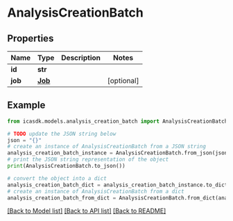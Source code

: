 # AnalysisCreationBatch


## Properties

Name | Type | Description | Notes
------------ | ------------- | ------------- | -------------
**id** | **str** |  | 
**job** | [**Job**](Job.md) |  | [optional] 

## Example

```python
from icasdk.models.analysis_creation_batch import AnalysisCreationBatch

# TODO update the JSON string below
json = "{}"
# create an instance of AnalysisCreationBatch from a JSON string
analysis_creation_batch_instance = AnalysisCreationBatch.from_json(json)
# print the JSON string representation of the object
print(AnalysisCreationBatch.to_json())

# convert the object into a dict
analysis_creation_batch_dict = analysis_creation_batch_instance.to_dict()
# create an instance of AnalysisCreationBatch from a dict
analysis_creation_batch_from_dict = AnalysisCreationBatch.from_dict(analysis_creation_batch_dict)
```
[[Back to Model list]](../README.md#documentation-for-models) [[Back to API list]](../README.md#documentation-for-api-endpoints) [[Back to README]](../README.md)


